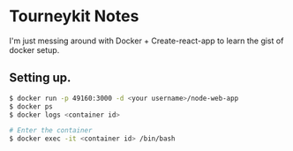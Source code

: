 # Tourneykit Notes
I'm just messing around with Docker + Create-react-app to learn the gist of docker setup. 

## Setting up.
```sh
$ docker run -p 49160:3000 -d <your username>/node-web-app
$ docker ps
$ docker logs <container id>

# Enter the container
$ docker exec -it <container id> /bin/bash
```